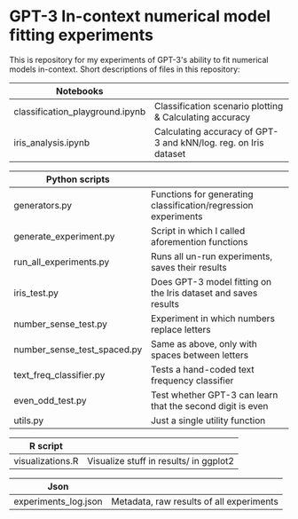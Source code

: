 # GPT-3 In-context numerical model fitting experiments

This is repository for my experiments of GPT-3's ability to fit numerical models in-context. Short descriptions of files in this repository:

|  Notebooks |   |
|---|---|
| classification_playground.ipynb | Classification scenario plotting & Calculating accuracy |
| iris_analysis.ipynb | Calculating accuracy of GPT-3 and kNN/log. reg. on Iris dataset |

|  Python scripts |   |
|---|---|
| generators.py | Functions for generating classification/regression experiments |
| generate_experiment.py | Script in which I called aforemention functions |
| run_all_experiments.py | Runs all un-run experiments, saves their results |
| iris_test.py | Does GPT-3 model fitting on the Iris dataset and saves results |
| number_sense_test.py | Experiment in which numbers replace letters |
| number_sense_test_spaced.py  | Same as above, only with spaces between letters |
| text_freq_classifier.py | Tests a hand-coded text frequency classifier |
| even_odd_test.py | Test whether GPT-3 can learn that the second digit is even |
| utils.py | Just a single utility function |

|  R script |   |
|---|---|
| visualizations.R | Visualize stuff in results/ in ggplot2 |

|  Json |   |
|---|---|
| experiments_log.json | Metadata, raw results of all experiments |
